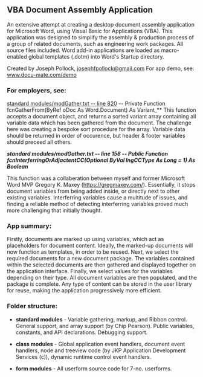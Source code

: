 ## VBA Document Assembly Application

An extensive attempt at creating a desktop document assembly application for Microsoft Word, using Visual Basic for Applications (VBA). This application was designed to simplify the assembly & production process of a group of related documents, such as engineering work packages. All source files included. Word add-in applications are loaded as macro-enabled global templates (.dotm) into Word's Startup directory.

Created by Joseph Pollock, josephfpollock@gmail.com
For app demo, see: www.docu-mate.com/demo

 ### **For employers, see:**

[standard modules/modGather.txt -- line 820](standard_modules/modGather.txt) -- Private Function fcnGatherFrom(ByRef oDoc As Word.Document) As Variant_**
This function accepts a document object, and returns a sorted variant array containing all variable data which has been gathered from the document. The challenge here was creating a bespoke sort procedure for the array. Variable data should be returned in order of occurence, but header & footer variables should preceed all others.

**_standard modules/modGather.txt -- line 158 -- Public Function fcnInterferringOrAdjactentCC(Optional ByVal lngCCType As Long = 1) As Boolean_**

This function was a collaberation between myself and former Microsoft Word MVP Gregory K. Maxey (https://gregmaxey.com/). Essentially, it stops document variables from being added inside, or directly next to other existing variables. Interferring variables cause a multitude of issues, and finding a reliable method of detecting interferring variables proved much more challenging that initially thought.

### **App summary:**

Firstly, documents are marked up using variables, which act as placeholders for document content. Ideally, the marked-up 
documents will now function as templates, in order to be reused. Next, we select the required documents for a new document 
package. The variables contained within the selected documents are then gathered and displayed together on the application 
interface. Finally, we select values for the variables depending on their type. All document variables are then populated, 
and the package is complete. Any type of content can be stored in the user library for reuse, making the application 
progressively more efficient.

### **Folder structure:**

- **standard modules**    - Variable gathering, markup, and Ribbon control. General support, and array support (by Chip Pearson).
                      Public variables, constants, and API declarations. Debugging support.

- **class modules**       - Global application event handlers, document event handlers, node and treeview code (by 
                      JKP Application Development Services (c)), dynamic runtime control event handlers.
                      
- **form modules**        - All userform source code for 7-no. userforms.



  
